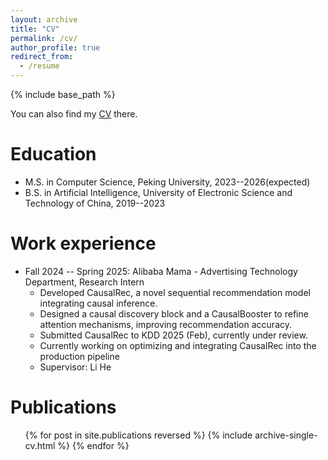 ```yaml
---
layout: archive
title: "CV"
permalink: /cv/
author_profile: true
redirect_from:
  - /resume
---
```


{% include base_path %}

<div class="wordwrap">You can also find my <a href="https://sorarain.github.io/files/CV.pdf" download="Yunbo_Hou_CV.pdf">CV</a> there.</div>

Education
======
<!-- * Ph.D in Version Control Theory, GitHub University, 2018 (expected) -->
* M.S. in Computer Science, Peking University, 2023--2026(expected)
* B.S. in Artificial Intelligence, University of Electronic Science and Technology of China, 2019--2023

Work experience
======
* Fall 2024 -- Spring 2025: Alibaba Mama - Advertising Technology Department, Research Intern
  <!-- * GitHub University -->
  * Developed CausalRec, a novel sequential recommendation model integrating causal inference.
  * Designed a causal discovery block and a CausalBooster to refine attention mechanisms, improving recommendation accuracy.
  * Submitted CausalRec to KDD 2025 (Feb), currently under review.
  * Currently working on optimizing and integrating CausalRec into the production pipeline
  * Supervisor: Li He

<!-- * Spring 2024: Academic Pages Collaborator
  * GitHub University
  * Duties includes: Updates and improvements to template
  * Supervisor: The Users

* Fall 2015: Research Assistant
  * GitHub University
  * Duties included: Merging pull requests
  * Supervisor: Professor Hub

* Summer 2015: Research Assistant
  * GitHub University
  * Duties included: Tagging issues
  * Supervisor: Professor Git -->
  
<!-- Skills
======
* Skill 1
* Skill 2
  * Sub-skill 2.1
  * Sub-skill 2.2
  * Sub-skill 2.3
* Skill 3 -->

Publications
======
  <ul>{% for post in site.publications reversed %}
    {% include archive-single-cv.html %}
  {% endfor %}</ul>
  
<!-- Talks
======
  <ul>{% for post in site.talks reversed %}
    {% include archive-single-talk-cv.html  %}
  {% endfor %}</ul>
  
Teaching
======
  <ul>{% for post in site.teaching reversed %}
    {% include archive-single-cv.html %}
  {% endfor %}</ul>
  
Service and leadership
======
* Currently signed in to 43 different slack teams -->
